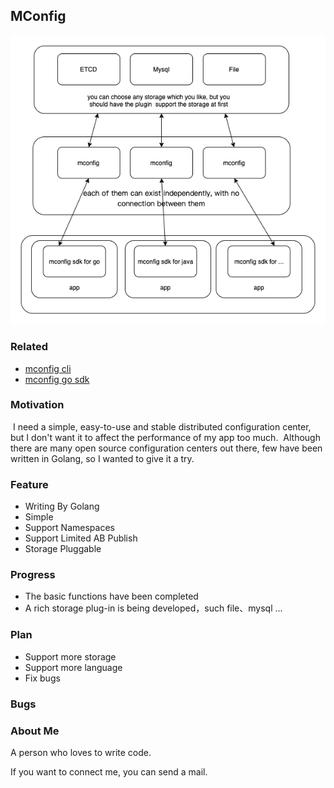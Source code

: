 ## MConfig

![mconfig](docs/img/mconfig.png)


### Related

* [mconfig cli](https://github.com/mhchlib/mconfig-cli)
* [mconfig go sdk](https://github.com/mhchlib/mconfig-go-sdk) 

### Motivation

​	I need a simple, easy-to-use and stable distributed configuration center, but I don't want it to affect the performance of my app too much.
​	Although there are many open source configuration centers out there, few have been written in Golang, so I wanted to give it a try.

### Feature

* Writing By Golang
* Simple
* Support Namespaces
* Support Limited AB Publish
* Storage Pluggable

### Progress

* The basic functions have been completed
*  A rich storage plug-in is being developed，such file、mysql ...

### Plan

* Support more storage
* Support more language
* Fix bugs

### Bugs



### About Me

A person who loves to write code.

If you want to connect me, you can send a mail.